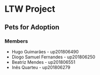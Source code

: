 # LTW Project
## Pets for Adoption 

### Members

- Hugo Guimarães - up201806490
- Diogo Samuel Fernandes - up201806250
- Beatriz Mendes - up201806551
- Inês Quarteu - up201806279

